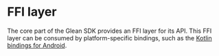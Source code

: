 # FFI layer

The core part of the Glean SDK provides an FFI layer for its API.
This FFI layer can be consumed by platform-specific bindings, such as the [Kotlin bindings for Android](../android/index.md).
